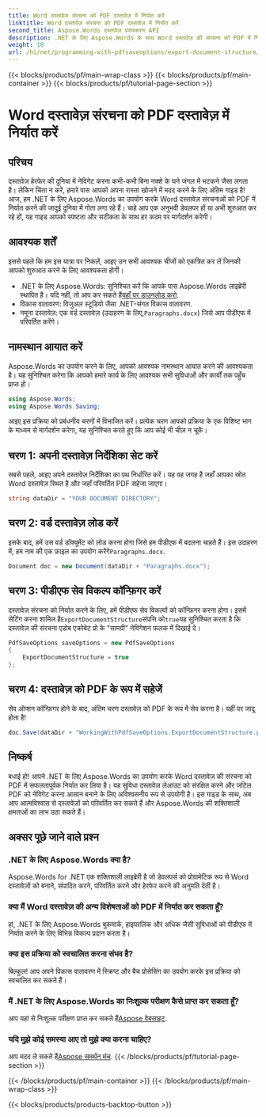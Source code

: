 ```yaml
---
title: Word दस्तावेज़ संरचना को PDF दस्तावेज़ में निर्यात करें
linktitle: Word दस्तावेज़ संरचना को PDF दस्तावेज़ में निर्यात करें
second_title: Aspose.Words दस्तावेज़ प्रसंस्करण API
description: .NET के लिए Aspose.Words के साथ Word दस्तावेज़ की संरचना को PDF में निर्यात करें। दस्तावेज़ लेआउट को संरक्षित करने और PDF नेविगेशन को बेहतर बनाने के लिए हमारे चरण-दर-चरण मार्गदर्शिका का पालन करें।
weight: 10
url: /hi/net/programming-with-pdfsaveoptions/export-document-structure/
---
```


{{< blocks/products/pf/main-wrap-class >}}
{{< blocks/products/pf/main-container >}}
{{< blocks/products/pf/tutorial-page-section >}}

# Word दस्तावेज़ संरचना को PDF दस्तावेज़ में निर्यात करें

## परिचय

दस्तावेज़ हेरफेर की दुनिया में नेविगेट करना कभी-कभी बिना नक्शे के घने जंगल में भटकने जैसा लगता है। लेकिन चिंता न करें, हमारे पास आपको अपना रास्ता खोजने में मदद करने के लिए अंतिम गाइड है! आज, हम .NET के लिए Aspose.Words का उपयोग करके Word दस्तावेज़ संरचनाओं को PDF में निर्यात करने की जादुई दुनिया में गोता लगा रहे हैं। चाहे आप एक अनुभवी डेवलपर हों या अभी शुरुआत कर रहे हों, यह गाइड आपको स्पष्टता और सटीकता के साथ हर कदम पर मार्गदर्शन करेगी।

## आवश्यक शर्तें

इससे पहले कि हम इस यात्रा पर निकलें, आइए उन सभी आवश्यक चीजों को एकत्रित कर लें जिनकी आपको शुरुआत करने के लिए आवश्यकता होगी।

- .NET के लिए Aspose.Words: सुनिश्चित करें कि आपके पास Aspose.Words लाइब्रेरी स्थापित है। यदि नहीं, तो आप कर सकते हैं[यहाँ पर डाउनलोड करो](https://releases.aspose.com/words/net/).
- विकास वातावरण: विजुअल स्टूडियो जैसा .NET-संगत विकास वातावरण.
-  नमूना दस्तावेज़: एक वर्ड दस्तावेज़ (उदाहरण के लिए,`Paragraphs.docx`) जिसे आप पीडीएफ में परिवर्तित करेंगे।

## नामस्थान आयात करें

Aspose.Words का उपयोग करने के लिए, आपको आवश्यक नामस्थान आयात करने की आवश्यकता है। यह सुनिश्चित करेगा कि आपको हमारे कार्य के लिए आवश्यक सभी सुविधाओं और कार्यों तक पहुँच प्राप्त हो।

```csharp
using Aspose.Words;
using Aspose.Words.Saving;
```

आइए इस प्रक्रिया को प्रबंधनीय चरणों में विभाजित करें। प्रत्येक चरण आपको प्रक्रिया के एक विशिष्ट भाग के माध्यम से मार्गदर्शन करेगा, यह सुनिश्चित करते हुए कि आप कोई भी चीज़ न चूकें।

## चरण 1: अपनी दस्तावेज़ निर्देशिका सेट करें

सबसे पहले, आइए अपने दस्तावेज़ निर्देशिका का पथ निर्धारित करें। यह वह जगह है जहाँ आपका स्रोत Word दस्तावेज़ स्थित है और जहाँ परिवर्तित PDF सहेजा जाएगा।

```csharp
string dataDir = "YOUR DOCUMENT DIRECTORY";
```

## चरण 2: वर्ड दस्तावेज़ लोड करें

 इसके बाद, हमें उस वर्ड डॉक्यूमेंट को लोड करना होगा जिसे हम पीडीएफ में बदलना चाहते हैं। इस उदाहरण में, हम नाम की एक फ़ाइल का उपयोग करेंगे`Paragraphs.docx`.

```csharp
Document doc = new Document(dataDir + "Paragraphs.docx");
```

## चरण 3: पीडीएफ सेव विकल्प कॉन्फ़िगर करें

 दस्तावेज़ संरचना को निर्यात करने के लिए, हमें पीडीएफ सेव विकल्पों को कॉन्फ़िगर करना होगा। इसमें सेटिंग करना शामिल है`ExportDocumentStructure`संपत्ति को`true`यह सुनिश्चित करता है कि दस्तावेज़ की संरचना एडोब एक्रोबेट प्रो के "सामग्री" नेविगेशन फलक में दिखाई दे।

```csharp
PdfSaveOptions saveOptions = new PdfSaveOptions
{
    ExportDocumentStructure = true
};
```

## चरण 4: दस्तावेज़ को PDF के रूप में सहेजें

सेव ऑप्शन कॉन्फ़िगर होने के बाद, अंतिम चरण दस्तावेज़ को PDF के रूप में सेव करना है। यहीं पर जादू होता है!

```csharp
doc.Save(dataDir + "WorkingWithPdfSaveOptions.ExportDocumentStructure.pdf", saveOptions);
```

## निष्कर्ष

बधाई हो! आपने .NET के लिए Aspose.Words का उपयोग करके Word दस्तावेज़ की संरचना को PDF में सफलतापूर्वक निर्यात कर लिया है। यह सुविधा दस्तावेज़ लेआउट को संरक्षित करने और जटिल PDF को नेविगेट करना आसान बनाने के लिए अविश्वसनीय रूप से उपयोगी है। इस गाइड के साथ, अब आप आत्मविश्वास से दस्तावेज़ों को परिवर्तित कर सकते हैं और Aspose.Words की शक्तिशाली क्षमताओं का लाभ उठा सकते हैं।

## अक्सर पूछे जाने वाले प्रश्न

### .NET के लिए Aspose.Words क्या है?
Aspose.Words for .NET एक शक्तिशाली लाइब्रेरी है जो डेवलपर्स को प्रोग्रामेटिक रूप से Word दस्तावेज़ों को बनाने, संपादित करने, परिवर्तित करने और हेरफेर करने की अनुमति देती है।

### क्या मैं Word दस्तावेज़ की अन्य विशेषताओं को PDF में निर्यात कर सकता हूँ?
हां, .NET के लिए Aspose.Words बुकमार्क, हाइपरलिंक और अधिक जैसी सुविधाओं को पीडीएफ में निर्यात करने के लिए विभिन्न विकल्प प्रदान करता है।

### क्या इस प्रक्रिया को स्वचालित करना संभव है?
बिल्कुल! आप अपने विकास वातावरण में स्क्रिप्ट और बैच प्रोसेसिंग का उपयोग करके इस प्रक्रिया को स्वचालित कर सकते हैं।

### मैं .NET के लिए Aspose.Words का निःशुल्क परीक्षण कैसे प्राप्त कर सकता हूँ?
 आप यहां से निःशुल्क परीक्षण प्राप्त कर सकते हैं[Aspose वेबसाइट](https://releases.aspose.com/).

### यदि मुझे कोई समस्या आए तो मुझे क्या करना चाहिए?
 आप मदद ले सकते हैं[Aspose समर्थन मंच](https://forum.aspose.com/c/words/8).
{{< /blocks/products/pf/tutorial-page-section >}}

{{< /blocks/products/pf/main-container >}}
{{< /blocks/products/pf/main-wrap-class >}}

{{< blocks/products/products-backtop-button >}}
